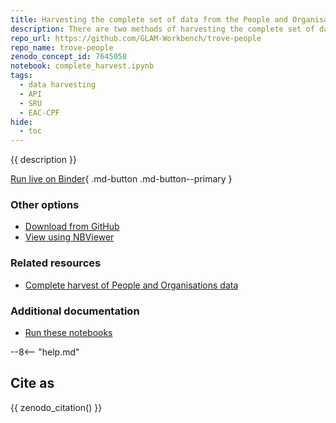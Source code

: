 ```yaml
---
title: Harvesting the complete set of data from the People and Organisations zone
description: There are two methods of harvesting the complete set of data from the People and Organisations zone – using the OAI-PMH API, or using the main Trove API in conjunction with the SRU interface. The OAI-PMH method is much faster, but includes duplicate records that you'll need to filter out afterwards. This notebook demonstrates the API/SRU method.
repo_url: https://github.com/GLAM-Workbench/trove-people
repo_name: trove-people
zenodo_concept_id: 7645058
notebook: complete_harvest.ipynb
tags:
  - data harvesting
  - API
  - SRU
  - EAC-CPF
hide:
  - toc
---
```


{{ description }}

[Run live on Binder](https://mybinder.org/v2/gh/GLAM-Workbench/{{repo_name}}/master?urlpath=lab%2Ftree%2F{{notebook}}){ .md-button .md-button--primary }

### Other options

* [Download from GitHub](https://github.com/GLAM-Workbench/{{repo_name}}/blob/master/{{notebook}})
* [View using NBViewer](https://nbviewer.jupyter.org/github/{{repo_name}}/blob/master/{{notebook}})

### Related resources

* [Complete harvest of People and Organisations data](complete_harvest_dataset.md)

### Additional documentation

* [Run these notebooks](../#run-these-notebooks)

--8<-- "help.md"

## Cite as

{{ zenodo_citation() }}

